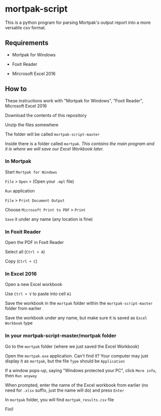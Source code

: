 # mortpak-script

This is a python program for parsing Mortpak's output report into a more versatile csv format.

## Requirements

- Mortpak for Windows

- Foxit Reader

- Mircrosoft Excel 2016

## How to

These instructions work with "Mortpak for Windows", "Foxit Reader", Microsoft Excel 2016

Download the contents of this repository

Unzip the files somewhere

The folder will be called `mortpak-script-master`

Inside there is a folder called `mortpak`. *This contains the main program and it is where we will save our Excel Workbook later.*



### In Mortpak

Start `Mortpak for Windows`

`File` > `Open` > (Open your `.mpl` file)

`Run` application

`File` > `Print Document Output`

Choose `Microsoft Print to PDF` > `Print`

`Save` it under any name (any location is fine)



### In Foxit Reader

Open the PDF in Foxit Reader

Select all (`Ctrl + A`)

Copy (`Ctrl + C`)



### In Excel 2016

Open a new Excel workbook

Use `Ctrl + V` to paste into cell `A1`

Save the workbook in the `mortpak` folder within the `mortpak-script-master` folder from earlier

Save the workbook under any name, but make sure it is saved as `Excel Workbook` type




### In your mortpak-script-master/mortpak folder

Go to the `mortpak` folder (where we just saved the Excel Workbook)

Open the `mortpak.exe` application. Can't find it? Your computer may just display it as `mortpak`, but the file `Type` should be `Application`

If a window pops-up, saying "Windows protected your PC", click `More info`, then `Run anyway`

When prompted, enter the name of the Excel workbook from earlier (no need for `.xlsx` suffix, just the name will do) and press `Enter`

In `mortpak` folder, you will find `mortpak_results.csv` file

Fini!
